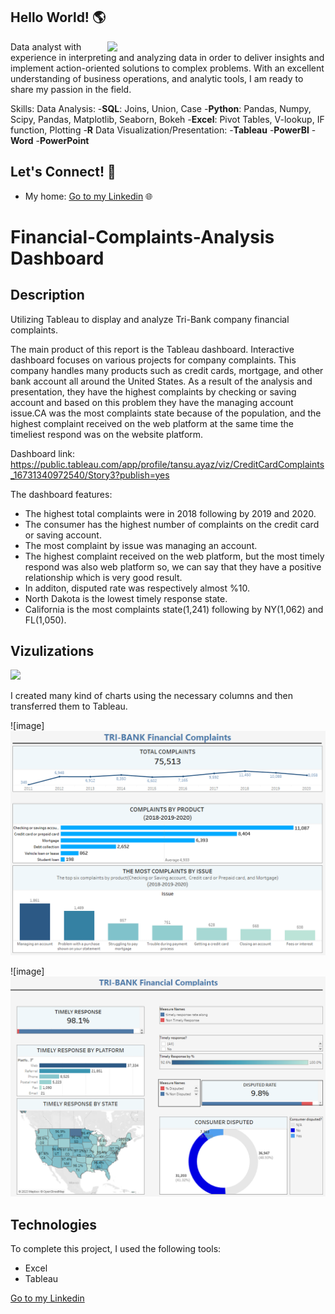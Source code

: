 ## Hello World! 🌎 

<a href="https://cdn.futura-sciences.com/sources/images/Big-Data.jpg"><img align="right" width="349" height="auto" src="https://cdn.futura-sciences.com/sources/images/Big-Data.jpg"></a>

Data analyst with experience in interpreting and analyzing data in order to deliver insights and implement action-oriented solutions to complex problems. With an excellent understanding of business operations, and analytic tools, I am ready to share my passion in the field.

Skills: 
Data Analysis: 
-**SQL**: Joins, Union, Case
-**Python**: Pandas, Numpy, Scipy, Pandas, Matplotlib, Seaborn, Bokeh
-**Excel**: Pivot Tables, V-lookup, IF function, Plotting 
-**R**
Data Visualization/Presentation:
-**Tableau**
-**PowerBI**
-**Word**
-**PowerPoint**

## Let's Connect! 🤝

- My home: <a href="https://www.linkedin.com/in/tansu-ayaz-797bb313a/">Go to my Linkedin</a> 🌐


# Financial-Complaints-Analysis Dashboard

## Description

Utilizing Tableau to display and analyze Tri-Bank company financial complaints.

The main product of this report is the Tableau dashboard. Interactive dashboard focuses on various projects for company complaints. This company handles many products such as credit cards, mortgage, and other bank account all around the United States. As a result of the analysis and presentation, they have the highest complaints by checking or saving account and based on this problem they have the managing account issue.CA was the most complaints state because of the population, and the highest complaint received on the web platform at the same time the timeliest respond was on the website platform. 

Dashboard link: https://public.tableau.com/app/profile/tansu.ayaz/viz/CreditCardComplaints_16731340972540/Story3?publish=yes

The dashboard features:

- The highest total complaints were in 2018 following by 2019 and 2020.
- The consumer has the highest number of complaints on the credit card or saving account.
- The most complaint by issue was managing an account.
- The highest complaint received on the web platform, but the most timely respond was also web platform so, we can say that they have a positive relationship  which is very good result.
- In additon, disputed rate was respectively almost %10.
-  North Dakota is the lowest timely response state.
- California is the most complaints state(1,241) following by NY(1,062) and FL(1,050).

## Vizulizations
<img src =
"https://c8.alamy.com/comp/W1GW53/kpi-key-performance-indicator-business-and-technology-concept-multiple-exposure-mixed-media-financial-concept-on-blurred-background-W1GW53.jpg" width="350" height="auto" />

I created many kind of charts using the necessary columns and then transferred them to Tableau.

![image] <img src = "https://github.com/Tansuuuu/Financial-Complaints-Analysis/blob/main/Tri-Bank%20company%20Analysis%20Picture%20-%20Copy.jpg" />

![image] <img src = "https://github.com/Tansuuuu/Financial-Complaints-Analysis/blob/main/2Tri-Bank%20Company%20Analysis.jpg" />

## Technologies
To complete this project, I used the following tools:
- Excel
- Tableau


<a href="https://www.linkedin.com/in/tansu-ayaz-797bb313a/">Go to my Linkedin</a>


